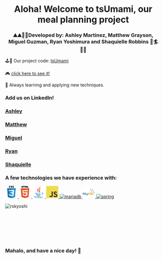 <h1 align="center">Aloha! Welcome to tsUmami, our meal planning project</h1>
<h3 align="center">⛰️⛰️🌱🌺Developed by: Ashley Martinez, Matthew Grayson, Miguel Guzman, Ryan Yoshimura and Shaquielle Robbins 󠁵󠁳󠁨󠁩󠁿🌊🏄🤙🏼</h3>


🕹️👾 Our project code: [tsUmami](https://github.com/AMMRS-Capstone-TSUMAMI/tsumami-jalopy) <br><br>🎮&nbsp;[click here to see it!](https://www.tsumami.cooking:8080/landing)

🌱 Always learning and applying new techniques.

<h3 align="left">Add us on LinkedIn!</h3>
<h3 align="left"><a href="https://www.linkedin.com/in/ashmar32/">Ashley</a></h3>
<h3 align="left"><a href="https://www.linkedin.com/in/matthewagrayson/">Matthew</a></h3>
<h3 align="left"><a href="https://www.linkedin.com/in/miguelguzmanwd/">Miguel</a></h3>
<h3 align="left"><a href="https://linkedin.com/in/ryanskyoshimura">Ryan</a></h3>
<h3 align="left"><a href="https://www.linkedin.com/in/shaquiellerobbins/">Shaquielle</a></h3>
<p align="left">
</p>

<h3 align="left">A few technologies we have experience with:</h3>
<p align="left"> <a href="https://www.w3schools.com/css/" target="_blank" rel="noreferrer"> <img src="https://raw.githubusercontent.com/devicons/devicon/master/icons/css3/css3-original-wordmark.svg" alt="css3" width="40" height="40"/> </a> <a href="https://www.w3.org/html/" target="_blank" rel="noreferrer"> <img src="https://raw.githubusercontent.com/devicons/devicon/master/icons/html5/html5-original-wordmark.svg" alt="html5" width="40" height="40"/> </a> <a href="https://www.java.com" target="_blank" rel="noreferrer"> <img src="https://raw.githubusercontent.com/devicons/devicon/master/icons/java/java-original.svg" alt="java" width="40" height="40"/> </a> <a href="https://developer.mozilla.org/en-US/docs/Web/JavaScript" target="_blank" rel="noreferrer"> <img src="https://raw.githubusercontent.com/devicons/devicon/master/icons/javascript/javascript-original.svg" alt="javascript" width="40" height="40"/> </a> <a href="https://mariadb.org/" target="_blank" rel="noreferrer"> <img src="https://www.vectorlogo.zone/logos/mariadb/mariadb-icon.svg" alt="mariadb" width="40" height="40"/> </a> <a href="https://www.mysql.com/" target="_blank" rel="noreferrer"> <img src="https://raw.githubusercontent.com/devicons/devicon/master/icons/mysql/mysql-original-wordmark.svg" alt="mysql" width="40" height="40"/> </a><a href="https://spring.io/" target="_blank" rel="noreferrer"><img src="https://www.vectorlogo.zone/logos/springio/springio-icon.svg" alt="spring" width="40" height="40"/> </a> </p>

<div><img align="left" src="https://github-readme-stats.vercel.app/api/top-langs?username=AMMRS-Capstone-TSUMAMI&show_icons=true&locale=en&layout=compact" alt="rskyoshi" /></div>



<br><br><br><br><br><br><br><h3 align="left">Mahalo, and have a nice day! 👋</h3>
